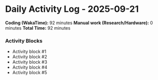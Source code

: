 # Daily Activity Log - 2025-09-21

**Coding (WakaTime):** 92 minutes
**Manual work (Research/Hardware):** 0 minutes
**Total Time:** 92 minutes

### Activity Blocks
- Activity block #1
- Activity block #2
- Activity block #3
- Activity block #4
- Activity block #5
